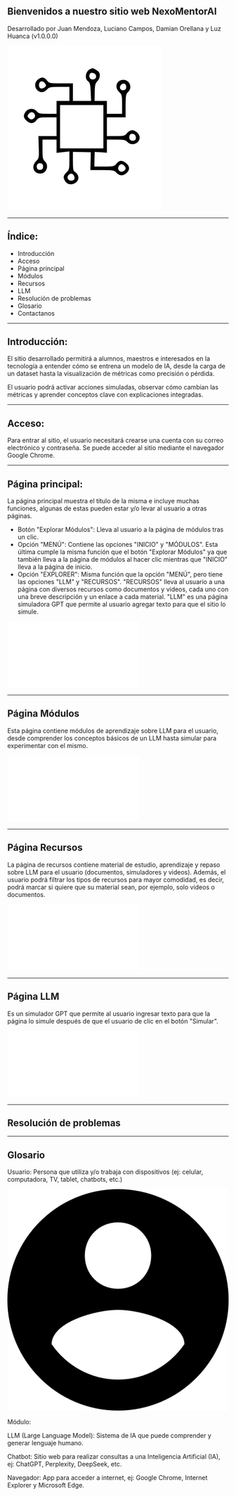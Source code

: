 ## Bienvenidos a nuestro sitio web NexoMentorAI 
	
Desarrollado por Juan Mendoza, Luciano Campos, Damian Orellana y Luz Huanca (v1.0.0.0)

![](/img/logo-nexo.svg)

---

## Índice: 

- Introducción
- Acceso
- Página principal
- Módulos
- Recursos
- LLM
- Resolución de problemas
- Glosario
- Contactanos

---

## Introducción:

El sitio desarrollado permitirá a alumnos, maestros e interesados en la tecnología a entender cómo se entrena un modelo de IA, desde la carga de un dataset hasta la visualización de métricas como precisión o pérdida.

El usuario podrá activar acciones simuladas, observar cómo cambian las métricas y aprender conceptos clave con explicaciones integradas.

---

## Acceso: 

Para entrar al sitio, el usuario necesitará crearse una cuenta con su correo electrónico y contraseña. Se puede acceder al sitio mediante el navegador Google Chrome.

---

## Página principal:

La página principal muestra el título de la misma e incluye muchas funciones, algunas de estas pueden estar y/o levar al usuario a otras páginas.

- Botón "Explorar Módulos": Lleva al usuario a la página de módulos tras un clic.
- Opción "MENÚ": Contiene las opciones "INICIO" y "MÓDULOS". Esta última cumple la misma función que el botón "Explorar Módulos" ya que también lleva a la página de módulos al hacer clic mientras que "INICIO" lleva a la página de inicio.
- Opción "EXPLORER": Misma función que la opción "MENÚ", pero tiene las opciones "LLM" y "RECURSOS". "RECURSOS" lleva al usuario a una página con diversos recursos como documentos y videos, cada uno con una breve descripción y un enlace a cada material. "LLM" es una página simuladora GPT que permite al usuario agregar texto para que el sitio lo simule.

![](/pages/landing.html)

---

## Página Módulos

Esta página contiene módulos de aprendizaje sobre LLM para el usuario, desde comprender los conceptos básicos de un LLM hasta simular para experimentar con el mismo.

![](/pages/modulos.html)

---

## Página Recursos

La página de recursos contiene material de estudio, aprendizaje y repaso sobre LLM para el usuario (documentos, simuladores y videos). Además, el usuario podrá filtrar los tipos de recursos para mayor comodidad, es decir, podrá marcar si quiere que su material sean, por ejemplo, solo videos o documentos.

![](/pages/recursos.html)

---

## Página LLM

Es un simulador GPT que permite al usuario ingresar texto para que la página lo simule después de que el usuario de clic en el botón "Simular".

![](/pages/llm.html)

---

## Resolución de problemas

---

## Glosario 

Usuario: Persona que utiliza y/o trabaja con dispositivos (ej: celular, computadora, TV, tablet, chatbots, etc.)

![](/img/logo-usuario.png)

Módulo: 

LLM (Large Language Model): Sistema de IA que puede comprender y generar lenguaje humano.

Chatbot: Sitio web para realizar consultas a una Inteligencia Artificial (IA), ej: ChatGPT, Perplexity, DeepSeek, etc.

Navegador: App para acceder a internet, ej: Google Chrome, Internet Explorer y Microsoft Edge.